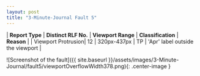 ```yaml
---
layout: post
title: "3-Minute-Journal Fault 5"
---
```

| **Report Type** | **Distinct RLF No.** | **Viewport Range** | **Classification** | **Reason** |
| Viewport Protrusion| 12 | 320px-437px | TP | 'Apr' label outside the viewport | 

![Screenshot of the fault]({{ site.baseurl }}/assets/images/3-Minute-Journal/fault5/viewportOverflowWidth378.png){: .center-image }